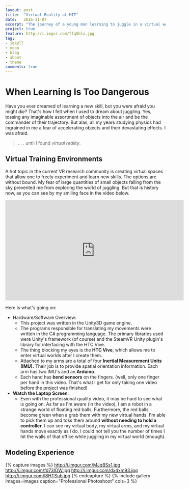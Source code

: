 ```yaml
---
layout: post
title:  "Virtual Reality at MIT"
date:   2016-11-07
excerpt: "The journey of a young man learning to juggle in a virtual world."
project: true
feature: http://i.imgur.com/ffq5hlx.jpg
tag:
- jekyll 
- moon
- blog
- about
- theme
comments: true
---
```


# When Learning Is Too Dangerous

Have you ever dreamed of learning a new skill, but you were afraid you might *die*? That's how I felt when I used to dream about
juggling. Yes, tossing any imaginable assortment of objects into the air and be the commander of their trajectory. But alas, all
my years studying physics had ingrained in me a fear of accelerating objects and their devastating effects. I was afraid.

> . . . until I found *virtual reality*.

## Virtual Training Environments

A hot topic in the current VR research community is creating virtual spaces that allow one to freely experiment and learn new
skills. The options are without bound. My fear of large quantities of small objects falling from the sky prevented me from
exploring the world of juggling. But that is history now, as you can see by my smiling face in the video below. 
     
<iframe width="560" height="315" src="https://www.youtube.com/embed/d3oBv4xtSms" frameborder="0"></iframe>

Here is what's going on:
* Hardware/Software Overview:
    - This project was written in the Unity3D game engine. 
    - The programs responsible for translating my movements were
written in the C# programming language. The primary libraries used were Unity's framework (of course) and the
SteamVR Unity plugin's library for interfacing with the HTC Vive. 
    - The thing blocking my eyes is the __HTC Vive__, which allows me to enter virtual worlds after I create them.
    - Attached to my arms are a total of four **Inertial Measurement Units (IMU).** Their job is to provide spatial orientation information. Each arm has two IMU's and an __Arduino__.
    - Each hand has __bend sensors__ on the fingers. (well, only one finger per hand in this video. That's what I get for only taking one video before the project was finished)
* __Watch the Laptop Screen__:
    - Even with the professional quality video, it may be hard to see what is going on. As far as I'm aware (in the video), I am a
    robot in a strange world of floating red balls. Furthermore, the red balls become green when a grab them with my new virtual
    hands. I'm able to pick them up and toss them around __without needing to hold a controller__. I can see my virtual body, my
    virtual arms, and my virtual hands move exactly as I do. I could not tell you the number of times I hit the walls of that
    office while juggling in my virtual world (enough). 

## Modeling Experience

{% capture images %}
    http://i.imgur.com/MJqBSs1.jpg
    http://i.imgur.com/fd73lOW.jpg 
    http://i.imgur.com/dx4xm93.jpg
    http://i.imgur.com/l8HTSub.jpg
{% endcapture %}
{% include gallery images=images caption="Professional Photoshoot" cols=3 %}

